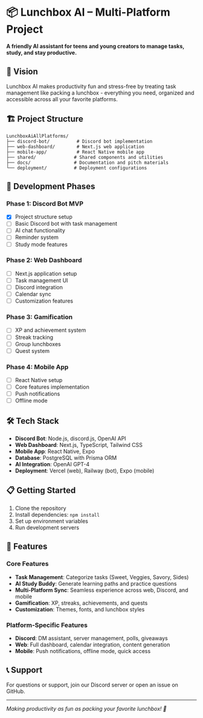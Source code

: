 # 📦 Lunchbox AI – Multi-Platform Project

**A friendly AI assistant for teens and young creators to manage tasks, study, and stay productive.**

## 🎯 Vision

Lunchbox AI makes productivity fun and stress-free by treating task management like packing a lunchbox - everything you need, organized and accessible across all your favorite platforms.

## 🏗️ Project Structure

```
LunchboxAiAllPlatforms/
├── discord-bot/          # Discord bot implementation
├── web-dashboard/        # Next.js web application
├── mobile-app/           # React Native mobile app
├── shared/              # Shared components and utilities
├── docs/                # Documentation and pitch materials
└── deployment/          # Deployment configurations
```

## 🚀 Development Phases

### Phase 1: Discord Bot MVP
- [x] Project structure setup
- [ ] Basic Discord bot with task management
- [ ] AI chat functionality
- [ ] Reminder system
- [ ] Study mode features

### Phase 2: Web Dashboard
- [ ] Next.js application setup
- [ ] Task management UI
- [ ] Discord integration
- [ ] Calendar sync
- [ ] Customization features

### Phase 3: Gamification
- [ ] XP and achievement system
- [ ] Streak tracking
- [ ] Group lunchboxes
- [ ] Quest system

### Phase 4: Mobile App
- [ ] React Native setup
- [ ] Core features implementation
- [ ] Push notifications
- [ ] Offline mode

## 🛠️ Tech Stack

- **Discord Bot**: Node.js, discord.js, OpenAI API
- **Web Dashboard**: Next.js, TypeScript, Tailwind CSS
- **Mobile App**: React Native, Expo
- **Database**: PostgreSQL with Prisma ORM
- **AI Integration**: OpenAI GPT-4
- **Deployment**: Vercel (web), Railway (bot), Expo (mobile)

## 📋 Getting Started

1. Clone the repository
2. Install dependencies: `npm install`
3. Set up environment variables
4. Run development servers

## 🎨 Features

### Core Features
- **Task Management**: Categorize tasks (Sweet, Veggies, Savory, Sides)
- **AI Study Buddy**: Generate learning paths and practice questions
- **Multi-Platform Sync**: Seamless experience across web, Discord, and mobile
- **Gamification**: XP, streaks, achievements, and quests
- **Customization**: Themes, fonts, and lunchbox styles

### Platform-Specific Features
- **Discord**: DM assistant, server management, polls, giveaways
- **Web**: Full dashboard, calendar integration, content generation
- **Mobile**: Push notifications, offline mode, quick access

## 📞 Support

For questions or support, join our Discord server or open an issue on GitHub.

---

*Making productivity as fun as packing your favorite lunchbox! 🍱*

